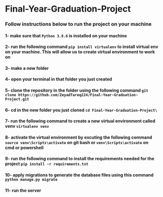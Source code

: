 # Final-Year-Graduation-Project

### Follow instructions below to run the project on your machine

#### 1- make sure that `Python 3.8.6` is installed on your machine
#### 2- run the following command `pip install virtualenv` to install virtual env on your machine. This will allow us to create virtual environment to work on
#### 3- make a new folder
#### 4- open your terminal in that folder you just created
#### 5- clone the repository in the folder using the following command `git clone https://github.com/ZeyadTareq224/Final-Year-Graduation-Project.git`
#### 6- cd in the new folder you just cloned `cd Final-Year-Graduation-Project\`
#### 7- run the following command to create a new virtual environment called venv `virtualenv venv`
#### 8- activate the virtual environment by excuting the following command `source venv\Scripts\activate` on git bash or `venv\Scripts\activate` on cmd or powershell
#### 9- run the following command to install the requirements needed for the project `pip install -r requirements.txt`
#### 10- apply migrations to generate the database files using this command `python manage.py migrate`
#### 11- run the server
